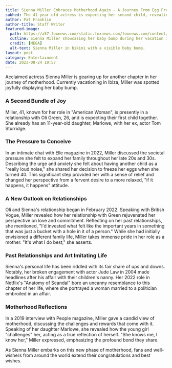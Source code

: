 ```yaml
---
title: Sienna Miller Embraces Motherhood Again - A Journey From Egg Freezing to Pregnancy
subhed: The 41-year-old actress is expecting her second child, revealing the challenges and joys of motherhood.
author: Pat Franklin
author-title: Staff Writer
featured-image: 
  path: https://a57.foxnews.com/static.foxnews.com/foxnews.com/content/uploads/2023/08/640/320/siennaa.jpg?ve=1&tl=1
  cutline: Sienna Miller showcasing her baby bump during her vacation in Ibiza.
  credit: [MEGA]
  alt-text: Sienna Miller in bikini with a visible baby bump.
layout: post
category: Entertainment
date: 2023-08-24 10:57
---
```


Acclaimed actress Sienna Miller is gearing up for another chapter in her journey of motherhood. Currently vacationing in Ibiza, Miller was spotted joyfully displaying her baby bump.

### A Second Bundle of Joy

Miller, 41, known for her role in "American Woman", is presently in a relationship with Oli Green, 26, and is expecting their first child together. She already has an 11-year-old daughter, Marlowe, with her ex, actor Tom Sturridge.

### The Pressure to Conceive

In an intimate chat with Elle magazine in 2022, Miller discussed the societal pressure she felt to expand her family throughout her late 20s and 30s. Describing the urge and anxiety she felt about having another child as a "really loud noise," she shared her decision to freeze her eggs when she turned 40. This significant step provided her with a sense of relief and changed her perspective from a fervent desire to a more relaxed, "if it happens, it happens" attitude.

### A New Outlook on Relationships

Oli and Sienna's relationship began in February 2022. Speaking with British Vogue, Miller revealed how her relationship with Green rejuvenated her perspective on love and commitment. Reflecting on her past relationships, she mentioned, "I'd invested what felt like the important years in something that was just a bucket with a hole in it of a person." While she had initially envisioned a different family life, Miller takes immense pride in her role as a mother. "It's what I do best," she asserts.

### Past Relationships and Art Imitating Life

Sienna's personal life has been riddled with its fair share of ups and downs. Notably, her broken engagement with actor Jude Law in 2004 made headlines after his affair with their children's nanny. Her 2022 role in Netflix's "Anatomy of Scandal" bore an uncanny resemblance to this chapter of her life, where she portrayed a woman married to a politician embroiled in an affair.

### Motherhood Reflections

In a 2019 interview with People magazine, Miller gave a candid view of motherhood, discussing the challenges and rewards that come with it. Speaking of her daughter Marlowe, she revealed how the young girl "challenges" her, acting as a true reflection of herself. "She knows me, I know her," Miller expressed, emphasizing the profound bond they share.

As Sienna Miller embarks on this new phase of motherhood, fans and well-wishers from around the world extend their congratulations and best wishes.
